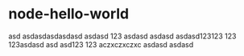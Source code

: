 # node-hello-world
asd
asdasdasdasdasd
asdasd
123
asdasd
asdasd
asdasd123123
123
123asdasd
asd
asd123
123
aczxczxczxc
asdasd
asdasd
